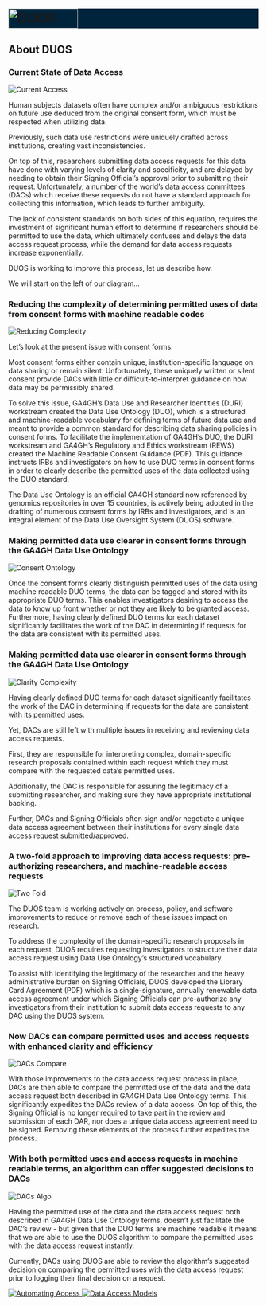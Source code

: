 <h1 style="background-color:#00243c;">
  <img alt="DUOS" src="duos_logo.svg" class="center" width="140px" height="40px">
</h1>

## About DUOS

### Current State of Data Access

![Current Access](about_current_access.png "Current Access")

Human subjects datasets often have complex and/or ambiguous restrictions on future use deduced from the original consent form, which must be respected when utilizing data.

Previously, such data use restrictions were uniquely drafted across institutions, creating vast inconsistencies.

On top of this, researchers submitting data access requests for this data have done with varying levels of clarity and specificity, and are delayed by needing to obtain their Signing Official’s approval prior to submitting their request. Unfortunately, a number of the world’s data access committees (DACs) which receive these requests do not have a standard approach for collecting this information, which leads to further ambiguity.

The lack of consistent standards on both sides of this equation, requires the investment of significant human effort to determine if researchers should be permitted to use the data, which ultimately confuses and delays the data access request process, while the demand for data access requests increase exponentially.

DUOS is working to improve this process, let us describe how.

We will start on the left of our diagram...

### Reducing the complexity of determining permitted uses of data from consent forms with machine readable codes

![Reducing Complexity](about_reducing_complexity.png "Reducing Complexity")

Let’s look at the present issue with consent forms.

Most consent forms either contain unique, institution-specific language on data sharing or remain silent. Unfortunately, these uniquely written or silent consent provide DACs with little or difficult-to-interpret guidance on how data may be permissibly shared.

To solve this issue, GA4GH’s Data Use and Researcher Identities (DURI) workstream created the Data Use Ontology (DUO), which is a structured and machine-readable vocabulary for defining terms of future data use and meant to provide a common standard for describing data sharing policies in consent forms. To facilitate the implementation of GA4GH’s DUO, the DURI workstream and GA4GH’s Regulatory and Ethics workstream (REWS) created the Machine Readable Consent Guidance (PDF). This guidance instructs IRBs and investigators on how to use DUO terms in consent forms in order to clearly describe the permitted uses of the data collected using the DUO standard.

The Data Use Ontology is an official GA4GH standard now referenced by genomics repositories in over 15 countries, is actively being adopted in the drafting of numerous consent forms by IRBs and investigators, and is an integral element of the Data Use Oversight System (DUOS) software.

### Making permitted data use clearer in consent forms through the GA4GH Data Use Ontology

![Consent Ontology](about_consent_ontology.png "Consent Ontology")

Once the consent forms clearly distinguish permitted uses of the data using machine readable DUO terms, the data can be tagged and stored with its appropriate DUO terms. This enables investigators desiring to access the data to know up front whether or not they are likely to be granted access. Furthermore, having clearly defined DUO terms for each dataset significantly facilitates the work of the DAC in determining if requests for the data are consistent with its permitted uses.

### Making permitted data use clearer in consent forms through the GA4GH Data Use Ontology

![Clarity Complexity](about_clarity_complexity.png "Clarity Complexity")

Having clearly defined DUO terms for each dataset significantly facilitates the work of the DAC in determining if requests for the data are consistent with its permitted uses.

Yet, DACs are still left with multiple issues in receiving and reviewing data access requests.

First, they are responsible for interpreting complex, domain-specific research proposals contained within each request which they must compare with the requested data’s permitted uses.

Additionally, the DAC is responsible for assuring the legitimacy of a submitting researcher, and making sure they have appropriate institutional backing.

Further, DACs and Signing Officials often sign and/or negotiate a unique data access agreement between their institutions for every single data access request submitted/approved.

### A two-fold approach to improving data access requests: pre-authorizing researchers, and machine-readable access requests

![Two Fold](about_two_fold_approach.png "Two Fold")

The DUOS team is working actively on process, policy, and software improvements to reduce or remove each of these issues impact on research.

To address the complexity of the domain-specific research proposals in each request, DUOS requires requesting investigators to structure their data access request using Data Use Ontology’s structured vocabulary.

To assist with identifying the legitimacy of the researcher and the heavy administrative burden on Signing Officials, DUOS developed the Library Card Agreement (PDF) which is a single-signature, annually renewable data access agreement under which Signing Officials can pre-authorize any investigators from their institution to submit data access requests to any DAC using the DUOS system.

### Now DACs can compare permitted uses and access requests with enhanced clarity and efficiency

![DACs Compare](about_dacs_compare.png "DACs Compare")

With those improvements to the data access request process in place, DACs are then able to compare the permitted use of the data and the data access request both described in GA4GH Data Use Ontology terms. This significantly expedites the DACs review of a data access. On top of this, the Signing Official is no longer required to take part in the review and submission of each DAR, nor does a unique data access agreement need to be signed. Removing these elements of the process further expedites the process.

### With both permitted uses and access requests in machine readable terms, an algorithm can offer suggested decisions to DACs

![DACs Algo](about_dacs_algorithm.png "DACs Algo")

Having the permitted use of the data and the data access request both described in GA4GH Data Use Ontology terms, doesn’t just facilitate the DAC’s review - but given that the DUO terms are machine readable it means that we are able to use the DUOS algorithm to compare the permitted uses with the data access request instantly.

Currently, DACs using DUOS are able to review the algorithm’s suggested decision on comparing the permitted uses with the data access request prior to logging their final decision on a request.

<a href="http://www.youtube.com/watch?v=8ZyU34xpi4M">
  <img alt="Automating Access" src="http://img.youtube.com/vi/8ZyU34xpi4M/0.jpg">
</a>

<a href="https://www.youtube.com/watch?v=66NVIspHeho&t=46s&ab_channel=NationalHumanGenomeResearchInstitute">
  <img alt="Data Access Models" src="http://img.youtube.com/vi/66NVIspHeho/0.jpg">
</a>
